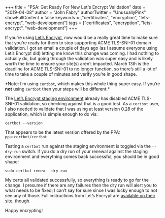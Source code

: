 +++
title = "PSA: Get Ready For New Let's Encrypt Validation"
date = "2019-04-08"
author = "John Fabry"
authorTwitter = "UnusuallyPink"
showFullContent = false
keywords = ["certificates", "encryption", "lets-encrypt", "web-development"]
tags = ["certificates", "encryption", "lets-encrypt", "web-development"]
+++

If you’re using [Let’s Encrypt](https://letsencrypt.org/), now would be a really great time to make sure that you’re ready for them to stop supporting ACME TLS-SNI-01 domain validation. I got an email a couple of days ago (as I assume everyone using Let’s Encrypt did) letting me know this change was coming. I had nothing to actually do, but going through the validation was super easy and is likely worth the time to ensure your site(s) aren’t impacted. March 13th is the deadline for ACME TLS-SNI-01 to no longer function, so there’s still a lot of time to take a couple of minutes and verify you’re in good shape.

\*Note: I’m using `certbot`, which makes this whole thing super easy. If you’re **not** using `certbot` then your steps will be different.\*

The [Let’s Encrypt staging environment](https://letsencrypt.org/docs/staging-environment/) already has disabled ACME TLS-SNI-01 validation, so checking against that is a good test. As a `certbot` user, I also needed to validate that I was using at least version 0.28 of the application, which is simple enough to do via:

```
certbot --version    
```

That appears to be the latest version offered by the PPA: `ppa:certbot/certbot`

Testing a `certbot` run against the staging environment is toggled via the `--dry-run` switch. If you do a dry run of your renewal against the staging environment and everything comes back successful, you should be in good shape:

```
sudo certbot renew --dry-run
```

My certs all validated successfully, so everything is ready to go for the change. I presume if there are any failures then the dry run will alert you to what needs to be fixed; I can’t say for sure since I was lucky enough to not see any of those. Full instructions from Let’s Encrypt are [available on their site](https://community.letsencrypt.org/t/how-to-stop-using-tls-sni-01-with-certbot/83210), though.

Happy encrypting!
